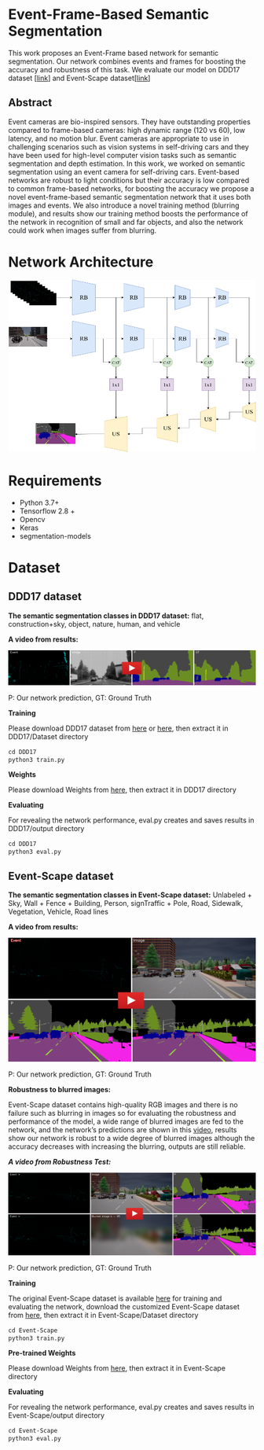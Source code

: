 # Event-Frame-Based Semantic Segmentation

This work proposes an Event-Frame based network for semantic segmentation. Our network combines events and frames for boosting the accuracy and robustness of this task. We evaluate our model on DDD17 dataset [[link](https://github.com/Shathe/Ev-SegNet#readme)] and Event-Scape dataset[[link](https://rpg.ifi.uzh.ch/RAMNet.html)] 

## Abstract 
Event cameras are bio-inspired sensors. They have outstanding properties compared to frame-based cameras: high dynamic range (120 vs 60), low latency, and no motion blur. Event cameras are appropriate to use in challenging scenarios such as vision systems in self-driving cars and they have been used for high-level computer vision tasks such as semantic segmentation and depth estimation. In this work, we worked on semantic segmentation using an event camera for self-driving cars. Event-based networks are robust to light conditions but their accuracy is low compared to common frame-based networks, for boosting the accuracy we propose a novel event-frame-based semantic segmentation network that it uses both images and events. We also introduce a novel training method (blurring module), and results show our training method boosts the performance of the network in recognition of small and far objects, and also the network could work when images suffer from blurring.

# Network Architecture

<img src="pic/EFM.png" width="550" height="350">

# Requirements
* Python 3.7+
* Tensorflow 2.8 + 
* Opencv
* Keras
* segmentation-models


# Dataset

## DDD17 dataset

**The semantic segmentation classes in DDD17 dataset:** flat, construction+sky, object,  nature,  human, and vehicle

**A video from results:**

[![Watch the video](pic/rec1487417411_export_3798.png)](https://youtu.be/o8nz3FxwzZg)

P: Our network prediction, GT: Ground Truth

**Training**

Please download DDD17 dataset from [here](https://github.com/Shathe/Ev-SegNet) or [here](https://drive.google.com/file/d/1XEUfhho-2g8NH3AYT49zBhDjybHOWAkF/view?usp=sharing), then extract it in DDD17/Dataset directory
```
cd DDD17
python3 train.py
```

**Weights**

Please download Weights from [here](https://drive.google.com/file/d/1R5rA_I4qJEtYdceoXNtHLxYVburyJequ/view?usp=sharing), then extract it in DDD17 directory

**Evaluating**

For revealing the network performance, eval.py creates and saves results in DDD17/output directory
```
cd DDD17
python3 eval.py
```




## Event-Scape dataset

**The semantic segmentation classes in Event-Scape dataset:** ‫‪Unlabeled‬‬‫‪ +‬‬ ‫‪Sky,‬‬ ‫‪Wall‬‬‫‪ +‬‬ ‫‪Fence‬‬ ‫‪+‬‬ ‫‪Building‬‬, Person‬‬, sign‬‬‫‪Traffic‬‬ ‫‪+‬‬ ‫‪Pole‬‬, ‫‪Road‬‬, ‫‪Sidewalk‬‬, Vegetation‬‬, Vehicle‬‬, Road lines

**A video from results:**

[![Watch the video](pic/05_001_0001_image.png)](https://youtu.be/K6tkeT32Yi8)

P: Our network prediction, GT: Ground Truth


**Robustness to blurred images:**

Event-Scape dataset contains high-quality RGB images and there is no failure such as blurring in images so for evaluating the robustness and performance of the model, a wide range of blurred images are fed to the network, and the network’s predictions are shown in this [video](https://www.youtube.com/watch?v=EUNrJiVePPE), results show our network is robust to a wide degree of blurred images although the accuracy decreases with increasing the blurring, outputs are still reliable.

***A video from Robustness Test:***

[![Watch the video](pic/Robustness_Test.png)](https://www.youtube.com/watch?v=EUNrJiVePPE)

P: Our network prediction, GT: Ground Truth


**Training**

The original Event-Scape dataset is available [here](https://rpg.ifi.uzh.ch/RAMNet.html) for training and evaluating the network, download the customized Event-Scape dataset from [here](https://drive.google.com/file/d/1XEUfhho-2g8NH3AYT49zBhDjybHOWAkF/view?usp=sharing), then extract it in Event-Scape/Dataset directory
```
cd Event-Scape
python3 train.py
```

**Pre-trained Weights**

Please download Weights from [here](https://drive.google.com/file/d/1-6aRcp5pL3yOHGxm7OCiJWBE3Z9vLbnu/view?usp=sharing), then extract it in Event-Scape directory

**Evaluating**

For revealing the network performance, eval.py creates and saves results in Event-Scape/output directory
```
cd Event-Scape
python3 eval.py
```





